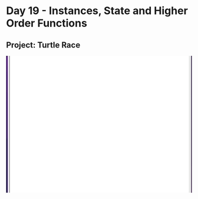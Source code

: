 <h1>Day 19 - Instances, State and Higher Order Functions</h1>
<h2>Project: Turtle Race</h2>
<img src='turtle-race.gif'>